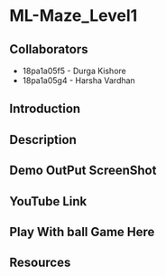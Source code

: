# ML-Maze_Level1

## Collaborators
 
- 18pa1a05f5 - Durga Kishore
- 18pa1a05g4 - Harsha Vardhan

## Introduction


## Description

## Demo OutPut ScreenShot

## YouTube Link


## Play With ball Game Here


## Resources

